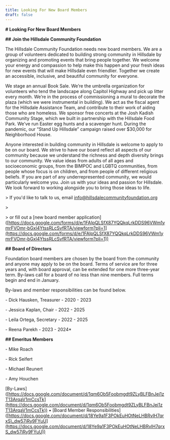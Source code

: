 ```yaml
---
title: Looking For New Board Members
draft: false
---
```

**\# Looking For New Board Members**

**\## Join the Hillsdale Community Foundation**

The Hillsdale Community Foundation needs new board members. We are a group of volunteers dedicated to building strong community in Hillsdale by organizing and promoting events that bring people together. We welcome your energy and compassion to help make this happen and your fresh ideas for new events that will make Hillsdale even friendlier. Together we create an accessible, inclusive, and beautiful community for everyone.

We stage an annual Book Sale. We’re the umbrella organization for volunteers who tend the landscape along Capitol Highway and pick up litter every month. We’re in the process of commissioning a mural to decorate the plaza (which we were instrumental in building). We act as the fiscal agent for the Hillsdale Assistance Team, and contribute to their work of aiding those who are homeless. We sponsor free concerts at the Josh Kadish Community Stage, which we built in partnership with the Hillsdale Food Park. We’ve run Easter egg hunts and a scavenger hunt. During the pandemic, our “Stand Up Hillsdale” campaign raised over $30,000 for Neighborhood House.

Anyone interested in building community in Hillsdale is welcome to apply to be on our board. We strive to have our board reflect all aspects of our community because we understand the richness and depth diversity brings to our community. We value ideas from adults of all ages and socioeconomic groups, from the BIMPOC and LGBTQ communities, from people whose focus is on children, and from people of different religious beliefs. If you are part of any underrepresented community, we would particularly welcome you. Join us with your ideas and passion for Hillsdale. We look forward to working alongside you to bring those ideas to life.

\> If you'd like to talk to us, email [info@hillsdalecommunityfoundation.org](mailto:info@hillsdalecommunityfoundation.org)

\>

\> or fill out a \[new board member application\]([https://docs.google.com/forms/d/e/1FAIpQLSfX87YQQkqLrkDDS96VWm1ymrFVOmr-bGxl4YtssRLcSvfRTA/viewform?pli=1](https://docs.google.com/forms/d/e/1FAIpQLSfX87YQQkqLrkDDS96VWm1ymrFVOmr-bGxl4YtssRLcSvfRTA/viewform?pli=1))

**\## Board of Directors**

Foundation board members are chosen by the board from the community and anyone may apply to be on the board. Terms of service are for three years and, with board approval, can be extended for one more three-year term. By-laws call for a board of no less than nine members. Full terms begin and end in January.

By-laws and member responsibilities can be found below.

\- Dick Hausken, Treasurer - 2020 - 2023

\- Jessica Kaplan, Chair - 2022 - 2025

\- Leila Ortega, Secretary - 2022 - 2025

\- Reena Parekh - 2023 - 2024\*

**\## Emeritus Members**

\- Mike Roach

\- Rick Seifert

\- Michael Reunert

\- Amy Houchen

\[By-Laws\]([https://docs.google.com/document/d/1qm6Ob5Foobmgdt9ZLyBLFBnJei1zT13ArqaV1mCcsTk](https://docs.google.com/document/d/1qm6Ob5Foobmgdt9ZLyBLFBnJei1zT13ArqaV1mCcsTk)) • \[Board Member Responsibilities\]([https://docs.google.com/document/d/18Ye9a1F3POkEuHOtNeLHBRvlH7qrxS\_dw57iRy9FYuU](https://docs.google.com/document/d/18Ye9a1F3POkEuHOtNeLHBRvlH7qrxS_dw57iRy9FYuU))